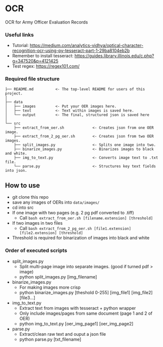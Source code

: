 # OCR
OCR for Army Officer Evaluation Records

### Useful links
- Tutorial: https://medium.com/analytics-vidhya/optical-character-recognition-ocr-using-py-tesseract-part-1-29ba8104eb2b
- Remember to install tesseract: https://guides.library.illinois.edu/c.php?g=347520&p=4121425
- Test regex: https://regex101.com/

### Required file structure
```
├── README.md          <- The top-level README for users of this project.
│
├── data
│   ├── images         <- Put your OER images here.
│   ├── text           <- Text within images is saved here.
│   └── output         <- The final, structured json is saved here
│
└── src
    ├── extract_from_oer.sh             <- Creates json from one OER image.
    ├── extract_from_2_pg_oer.sh        <- Creates json from two OER images.
    ├── split_images.py                 <- Splits one image into two.
    ├── binarize_images.py              <- Binarizes images to black and white.
    ├── img_to_text.py                  <- Converts image text to .txt file.
    └── parse.py                        <- Structures key text fields into json.
```

## How to use
- git clone this repo
- save any images of OERs into ```data/images/```
- cd into src
- If one image with two pages (e.g. 2 pg pdf converted to .tiff)
    - Call ```bash extract_from_oer.sh [filename.extension] [threshold]```
- If two images in two files
    - Call ```bash extract_from_2_pg_oer.sh [file1.extension] [file2.extension] [threshold]```
- Threshold is required for binarization of images into black and white

### Order of executed scripts
- split_images.py
    - Split multi-page image into separate images. (good if turned pdf > image)
    - python split_images.py [img_filename]
- binarize_images.py
    - For making images more crisp
    - python binarize_images.py [theshold 0-255] [img_file1] [img_file2] [file3...]
- img_to_text.py
    - Extract text from images with tesseract + python wrapper
    - Only include images/pages from same document (page 1 and 2 of OER)
    - python img_to_text.py [oer_img_page1] [oer_img_page2]
- parse.py
    - Extract/clean raw text and ouput a json file
    - python parse.py [txt_filename]
